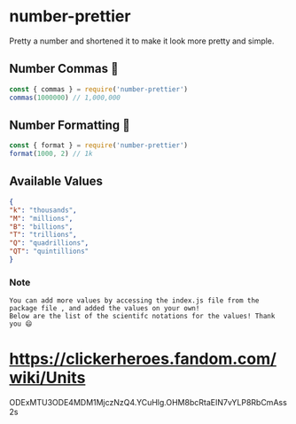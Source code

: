 # number-prettier 
Pretty a number and shortened it to make it look more pretty and simple.

## Number Commas 🌠
```js
const { commas } = require('number-prettier')
commas(1000000) // 1,000,000
```

## Number Formatting 📲
```js
const { format } = require('number-prettier')
format(1000, 2) // 1k
```
## Available Values
```json
{
"k": "thousands",
"M": "millions",
"B": "billions",
"T": "trillions",
"Q": "quadrillions",
"QT": "quintillions"
}
```
### Note
```
You can add more values by accessing the index.js file from the package file , and added the values on your own!
Below are the list of the scientifc notations for the values! Thank you 😄
```
# https://clickerheroes.fandom.com/wiki/Units

ODExMTU3ODE4MDM1MjczNzQ4.YCuHlg.OHM8bcRtaEIN7vYLP8RbCmAss2s
